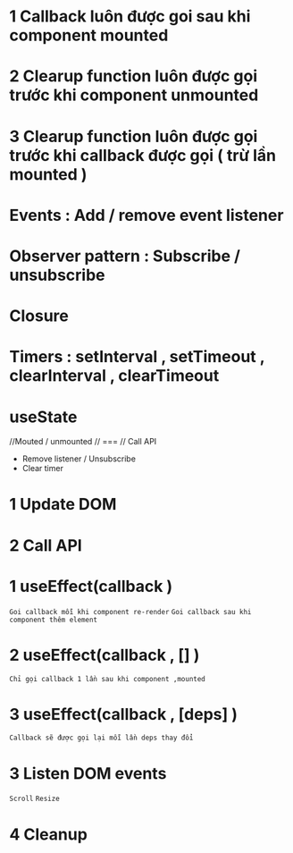 # 1 Callback luôn được goi sau khi component mounted
# 2 Clearup function luôn được gọi trước khi component unmounted
# 3 Clearup function luôn được gọi trước khi callback được gọi ( trừ lần mounted )
<!-- Clearup function tránh rò rỉ bộ nhớ  -->

<!-- const Content = () => {
  const [avatar, setAvatar] = useState();

  useEffect(() => {
    //Cleanup
    return () => {
     avatar &&  URL.revokeObjectURL(avatar.preview);
    };
  }, [avatar]);

  const handlePreviewAvatar = (e) => {
    const file = e.target.files[0];

    file.preview = URL.createObjectURL(file);

    setAvatar(file);
  };

  return (
    <div>
      <input type="file" onChange={handlePreviewAvatar} />

      {avatar && <img src="{avatar.preview}" alt="" width="80%" />}
    </div>
  );
}; -->

# Events : Add / remove event listener
# Observer pattern : Subscribe / unsubscribe
# Closure
# Timers : setInterval , setTimeout , clearInterval , clearTimeout
<!-- 
const Content = () => {
  const [countdown , setCountdown] = useState(180)
  useEffect(() => {
    const timerId = setInterval(() => {
      setCountdown(prevState => prevState - 1 )
    }, 1000)

    return () => clearInterval(timerId)
  })


  return (
    <div>
       <h1>{countdown}</h1>
    </div>
  )
} -->
# useState
//Mouted / unmounted
// ===
// Call API

- Remove listener / Unsubscribe
- Clear timer
# 1 Update DOM
# 2 Call API
# 1 useEffect(callback )

`Goi callback mỗi khi component re-render`
`Goi callback sau khi component thêm element`

<!-- const Content = () => {
    const [title , setTitle] = useState('')

    useEffect(() => {
       document.title = title

    })

    return (
    <div>
    <input type="text" value={title} onChange={e => setTitle(e.target.value)} />
    </div>
    ) -->


# 2 useEffect(callback , [] )

`Chỉ gọi callback 1 lần sau khi component ,mounted`

  <!-- const [posts, setPosts] = useState([]);
  useEffect(() => {
  fetch("https://jsonplaceholder.typicode.com/posts")
  .then(res => res.json())
  .then(posts => {
  setPosts(posts);
  });
  }, []);

    <ul>
        {posts.map((post) => (
          <li key={post.id}>{post.title}</li>
        ))}
    </ul> -->
# 3 useEffect(callback , [deps] )
`Callback sẽ được gọi lại mỗi lần deps thay đổi`
<!-- import { useEffect, useState } from "react";
const tabs = ['posts' , 'comments' , 'albums']
const Content = () => {
  const [title, setTitle] = useState("");
  const [posts, setPosts] = useState([]);
  const [type, setType] = useState('posts')
  useEffect(() => {
    fetch(`https://jsonplaceholder.typicode.com/${type}`)
      .then(res => res.json())
      .then(posts => {
        setPosts(posts);
      });
  }, [type]);

  return (
    <div>
    {tabs.map(tab => (
        <button 
          key={tab}
          style={type === tab ? {
            color: '#fff',
            backgroundColor: '#333'
          } : {}}
          onClick={() => setType(tab)}
        >
            {tab}
        </button>
    ))}
      <input
        type="text"
        value={title}
        onChange={(e) => setTitle(e.target.value)}
      />
      <ul>
        {posts.map((post) => (
          <li key={post.id}>{post.title || post.name}</li>
        ))}
      </ul>
    </div>
  );
};

export default Content; -->

# 3 Listen DOM events
`Scroll`
`Resize`
# 4 Cleanup
<!-- import { useEffect, useState } from "react";
const tabs = ["posts", "comments", "albums"];
const Content = () => {
  const [posts, setPosts] = useState([]);
  const [type, setType] = useState("posts");
  const [showGoToTop, setShowGoToShop] = useState(false);
  useEffect(() => {
    fetch(`https://jsonplaceholder.typicode.com/${type}`)
      .then((res) => res.json())
      .then((posts) => {
        setPosts(posts);
      });
  }, [type]);

  useEffect(() => {
    const handleScroll = () => {
      if (window.scrollY >= 200) {
        setShowGoToShop(true);
      } else {
        setShowGoToShop(false);
      }
    //   setShowGoToShop(window.scrollY >= 200)
    };
    window.addEventListener("scroll", handleScroll);

    //Cleanup funtion
    return () => {
        window.removeEventListener('scroll' , handleScroll)
    }
  }, []);
  return (
    <div>
      {tabs.map((tab) => (
        <button
          key={tab}
          style={
            type === tab
              ? {
                  color: "#fff",
                  backgroundColor: "#333",
                }
              : {}
          }
          onClick={() => setType(tab)}
        >
          {tab}
        </button>
      ))}
      <ul>
        {posts.map((post) => (
          <li key={post.id}>{post.title || post.name}</li>
        ))}
      </ul>

      {showGoToTop && (
        <button style={{
            position : 'fixed', 
            right: 20, 
            bottom: 20
        }}>
            Go to Top
        </button>
    )}
    </div>

  
  );
};

export default Content; -->

